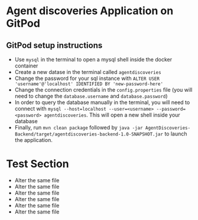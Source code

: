 # Agent discoveries Application on GitPod

## GitPod setup instructions
- Use `mysql` in the terminal to open a mysql shell inside the docker container
- Create a new datase in the terminal called `agentdiscoveries`
- Change the password for your sql instance with `ALTER USER 'username'@'localhost' IDENTIFIED BY 'new-password-here'`
- Change the connection credentials in the `config.properties` file (you will need to change the `database.username` and `database.password`)
- In order to query the database manually in the terminal, you will need to connect with `mysql --host=localhost --user=<username> --password=<password> agentdiscoveries`. This will open a new shell inside your database
- Finally, run `mvn clean package` followed by `java -jar AgentDiscoveries-Backend/target/agentdiscoveries-backend-1.0-SNAPSHOT.jar` to launch the application.


# Test Section
- Alter the same file
- Alter the same file
- Alter the same file
- Alter the same file
- Alter the same file
- Alter the same file